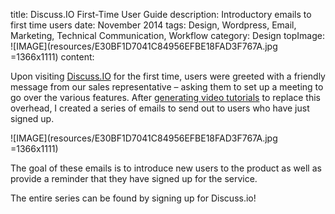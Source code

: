 title: Discuss.IO First-Time User Guide
description: Introductory emails to first time users
date: November 2014
tags: Design, Wordpress, Email, Marketing, Technical Communication, Workflow
category: Design
topImage: ![IMAGE](resources/E30BF1D7041C84956EFBE18FAD3F767A.jpg =1366x1111)
content:

Upon visiting [Discuss.IO](https://discuss.io) for the first time, users were greeted with a friendly message from our sales representative – asking them to set up a meeting to go over the various features. After [generating video tutorials](/portfolio/web-design-content-discuss-io-video-tutorials/) to replace this overhead, I created a series of emails to send out to users who have just signed up.

![IMAGE](resources/E30BF1D7041C84956EFBE18FAD3F767A.jpg =1366x1111)

The goal of these emails is to introduce new users to the product as well as provide a reminder that they have signed up for the service.

The entire series can be found by signing up for Discuss.io!

